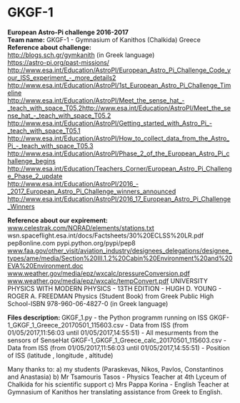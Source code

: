# GKGF-1
<b>European Astro-Pi challenge 2016-2017</b> <br>
<b>Team name:</b> GKGF-1 - Gymnasium of Kanithos (Chalkida) Greece <br>
<b>Reference about challenge:</b> <br>
http://blogs.sch.gr/gymkanith (in Greek language) <br>
https://astro-pi.org/past-missions/ <br>
http://www.esa.int/Education/AstroPI/European_Astro_Pi_Challenge_Code_your_ISS_experiment_-_more_details2 <br>
http://www.esa.int/Education/AstroPI/1st_European_Astro_Pi_Challenge_Timeline <br>
http://www.esa.int/Education/AstroPI/Meet_the_sense_hat_-_teach_with_space_T05.2http://www.esa.int/Education/AstroPI/Meet_the_sense_hat_-_teach_with_space_T05.2 <br>
http://www.esa.int/Education/AstroPI/Getting_started_with_Astro_Pi_-_teach_with_space_T05.1 <br>
http://www.esa.int/Education/AstroPI/How_to_collect_data_from_the_Astro_Pi_-_teach_with_space_T05.3 <br>
http://www.esa.int/Education/AstroPI/Phase_2_of_the_European_Astro_Pi_challenge_begins <br>
http://www.esa.int/Education/Teachers_Corner/European_Astro_Pi_Challenge_Phase_2_update <br>
http://www.esa.int/Education/AstroPI/2016_-_2017_European_Astro_Pi_Challenge_winners_announced <br>
http://www.esa.int/Education/AstroPI/2016_17_European_Astro_Pi_Challenge_Winners <br>

<b>Reference about our expirement:</b> <br>
www.celestrak.com/NORAD/elements/stations.txt
wsn.spaceflight.esa.int/docs/Factsheets/30%20ECLSS%20LR.pdf
pep8online.com
pypi.python.org/pypi/pep8
www.faa.gov/other_visit/aviation_industry/designees_delegations/designee_types/ame/media/Section%20III.1.2%20Cabin%20Environment%20and%20EVA%20Environment.doc
www.weather.gov/media/epz/wxcalc/pressureConversion.pdf
www.weather.gov/media/epz/wxcalc/tempConvert.pdf
UNIVERSITY PHYSICS WITH MODERN PHYSICS - 13TH EDITION - HUGH D. YOUNG - ROGER A. FREEDMAN
Physics (Student Book) from Greek Public High School-ISBN 978-960-06-4827-0 (in Greek language)

<b>Files description: </b>
GKGF_1.py - the Python programm running on ISS 
GKGF-1_GKGF_1_Greece_20170501_115603.csv - Data from ISS (from 01/05/2017,11:56:03 until 01/05/2017,14:55:51) - All mesurments from the sensors of SenseHat
GKGF-1_GKGF_1_Greece_calc_20170501_115603.csv - Data from ISS (from 01/05/2017,11:56:03 until 01/05/2017,14:55:51) - Position of ISS (latitude , longitude , altitude)

Many thanks to:
a) my students (Paraskevas, Nikos, Pavlos, Constantinos and Anastasia)
b) Mr Tsamouris Tasos - Physics Teacher at 4th Lyceum of Chalkida for his scientific support
c) Mrs Pappa Korina - English Teacher at Gymnasium of Kanithos her translating assistance from Greek to English.
  
  
